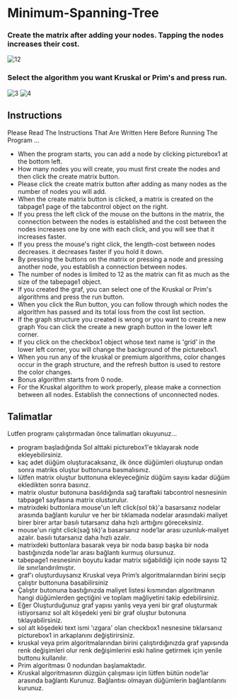 # Minimum-Spanning-Tree 
### Create the matrix after adding your nodes. Tapping the nodes increases their cost.
![12](https://user-images.githubusercontent.com/79880394/111367174-82f8c780-86a5-11eb-8715-dd37960b529a.png)
### Select the algorithm you want Kruskal or Prim's and press run.
![3](https://user-images.githubusercontent.com/79880394/111367322-ade31b80-86a5-11eb-9c64-133e642d3ebd.png)
![4](https://user-images.githubusercontent.com/79880394/111367337-b2a7cf80-86a5-11eb-926f-201751fe747e.png)
## Instructions
Please Read The Instructions That Are Written Here Before Running The Program ...
* When the program starts, you can add a node by clicking picturebox1 at the bottom left.
* How many nodes you will create, you must first create the nodes and then click the create matrix button.
* Please click the create matrix button after adding as many nodes as the number of nodes you will add.
* When the create matrix button is clicked, a matrix is created on the tabpage1 page of the tabcontrol object on the right.
* If you press the left click of the mouse on the buttons in the matrix, the connection between the nodes
is established and the cost between the nodes increases one by one with each click, and you will see that it increases faster.
* If you press the mouse's right click, the length-cost between nodes decreases. it decreases faster if you hold it down.
* By pressing the buttons on the matrix or pressing a node and pressing another node, you establish a connection between nodes.
* The number of nodes is limited to 12 as the matrix can fit as much as the size of the tabepage1 object.
* If you created the graf, you can select one of the Kruskal or Prim's algorithms and press the run button.
* When you click the Run button, you can follow through which nodes the algorithm has passed and its total loss from the cost list section.
* If the graph structure you created is wrong or you want to create a new graph
  You can click the create a new graph button in the lower left corner.
* If you click on the checkbox1 object whose text name is 'grid' in the lower left corner, you will change the background of the picturebox1.
* When you run any of the kruskal or premium algorithms, color changes occur in the graph structure, and the refresh button is used to restore the color changes.
* Bonus algorithm starts from 0 node.
* For the Kruskal algorithm to work properly, please make a connection between all nodes. Establish the connections of unconnected nodes.
## Talimatlar
Lutfen programı çalıştırmadan önce talimatları okuyunuz...
* program başladığında Sol alttaki picturebox1'e tıklayarak node ekleyebilirsiniz.
* kaç adet düğüm oluşturacaksanız, ilk önce düğümleri oluşturup ondan sonra matriks oluştur buttonuna basmalısınız.                                                     
* lütfen matrix oluştur buttonuna ekleyeceğiniz düğüm sayısı kadar düğüm ekledikten sonra basınız.
* matrix olustur butonuna basıldığında sağ taraftaki tabcontrol nesnesinin tabpage1 sayfasına matrix olusturulur.
* matrixdeki buttonlara mouse'un left click(sol tık)'a basarsanız nodelar arasında bağlantı kurulur ve her bir tıklamada nodelar arasındaki maliyet birer birer artar basılı tutarsanız daha hızlı arttığını göreceksiniz.
* mouse'un right click(sağ tık)'a basarsanız node’lar arası uzunluk-maliyet  azalır. basılı tutarsanız daha hızlı azalır.
* matrixdeki buttonlara basarak veya bir noda basıp başka bir noda bastığınızda node'lar arası bağlantı kurmuş olursunuz.
* tabepage1 nesnesinin boyutu kadar matrix sığabildiği için node sayısı 12 ile sınırlandırılmıştır.
* graf'ı oluşturduysanız Kruskal veya Prim’s algoritmalarından birini seçip çalıştır buttonuna basabilirsiniz 
* Çalıştır butonuna bastığınızda maliyet listesi kısmından algoritmanın hangi düğümlerden geçtiğini ve toplam mağliyetini takip edebilirsiniz.
* Eğer Oluşturduğunuz graf yapısı yanlış veya yeni bir graf oluşturmak istiyorsanız sol alt köşedeki yeni bir graf oluştur butonuna tıklayabilirsiniz.
* sol alt köşedeki text ismi 'ızgara' olan checkbox1 nesnesine tıklarsanız picturebox1 in arkaplanını değiştirirsiniz.
* kruskal veya prim algoritmalarından birini çalıştırdığınızda graf yapısında renk değişimleri olur renk değişimlerini eski haline getirmek için yenile buttonu kullanılır. 
* Prim algoritması 0 nodundan başlamaktadır.
* Kruskal algoritmasının düzgün çalışması için lütfen bütün node’lar arasında bağlantı Kurunuz. Bağlantısı olmayan düğümlerin bağlantılarını kurunuz.
